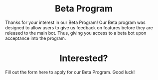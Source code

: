 <h1 style="text-align: center;">Beta Program</h1>
Thanks for your interest in our Beta Program! Our Beta program was designed to allow users to give us feedback on features before they are released to the main bot. Thus, giving you access to a beta bot upon acceptance into the program.

<h1 style="text-align: center;">Interested?</h1>

Fill out the form here to apply for our Beta Program. Good luck! 

